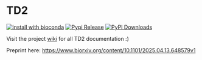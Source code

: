 # TD2

[![install with bioconda](https://img.shields.io/badge/install%20with-bioconda-brightgreen.svg?style=flat)](http://bioconda.github.io/recipes/psauron/README.html)
[![Pypi Release](https://badge.fury.io/py/td2.svg)](https://pypi.org/project/td2/)
[![PyPI Downloads](https://static.pepy.tech/badge/td2)](https://pepy.tech/projects/td2)

Visit the project [wiki](https://github.com/Markusjsommer/TD2/wiki) for all TD2 documentation :)

Preprint here: https://www.biorxiv.org/content/10.1101/2025.04.13.648579v1
